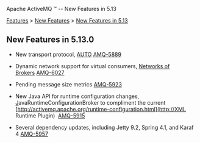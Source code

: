 Apache ActiveMQ ™ -- New Features in 5.13 

[Features](features.html) > [New Features](new-features.html) > [New Features in 5.13](new-features-in-513.html)


New Features in 5.13.0
----------------------

*   New transport protocol, [AUTO](auto.html) [AMQ-5889](https://issues.apache.org/jira/browse/AMQ-5889)
*   Dynamic network support for virtual consumers, [Networks of Brokers](networks-of-brokers.html) [AMQ-6027](https://issues.apache.org/jira/browse/AMQ-6027)
    
*   Pending message size metrics [AMQ-5923](https://issues.apache.org/jira/browse/AMQ-5923)
    
*   New Java API for runtime configuration changes, [](https://issues.apache.org/jira/browse/AMQ-5915)[](http://activemq.apache.org/maven/apidocs/org/apache/activemq/plugin/java/JavaRuntimeConfigurationBroker.html)[J](https://issues.apache.org/jira/browse/AMQ-5915)avaRuntimeConfigurationBroker to compliment the current [http://activemq.apache.org/runtime-configuration.html](http://XML Runtime Plugin)  [AMQ-5915](https://issues.apache.org/jira/browse/AMQ-5915)
*   Several dependency updates, including Jetty 9.2, Spring 4.1, and Karaf 4 [AMQ-5957](https://issues.apache.org/jira/browse/AMQ-5957)  
      
    

